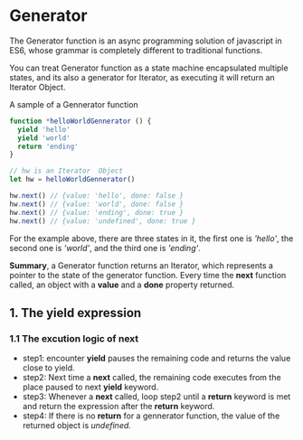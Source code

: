 # Generator

The Generator function is an async programming solution of javascript in ES6, whose grammar is completely different to traditional functions.

You can treat Generator function as a state machine encapsulated multiple states, and its also a generator for  Iterator, as executing it will return an Iterator Object.

A sample of a Gennerator function

```javascript
function *helloWorldGennerator () {
  yield 'hello'
  yield 'world'
  return 'ending'
}

// hw is an Iterator  Object
let hw = helloWorldGennerator()

hw.next() // {value: 'hello', done: false }
hw.next() // {value: 'world', done: false }
hw.next() // {value: 'ending', done: true }
hw.next() // {value: 'undefined', done: true }
```

For the example above, there are three states in it, the first one is *'hello'*, the second one is *'world'*, and the third one is *'ending'*.

**Summary**, a Generator function returns an Iterator, which represents a pointer to the state of the generator function. Every time the **next** function called, an object with a **value** and a **done** property returned.

## 1. The yield expression

### 1.1 The excution logic of **next**

- step1: encounter **yield** pauses the remaining code and returns the value close to yield.
- step2: Next time a **next** called, the remaining code executes from the place paused to next **yield** keyword.
- step3: Whenever a **next** called, loop step2 until a **return** keyword is met and return the expression after the **return** keyword.
- step4: If there is no **return** for a gennerator function, the value of the returned object is *undefined.*